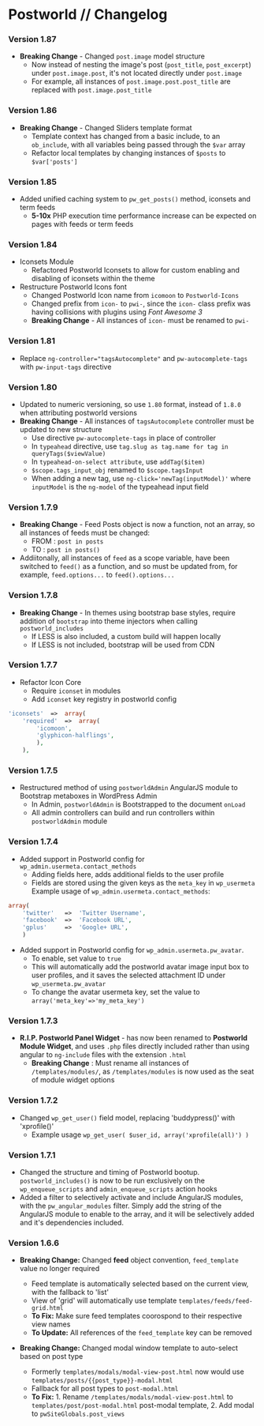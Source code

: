 # Postworld // Changelog

### Version 1.87
- __Breaking Change__ - Changed `post.image` model structure
    + Now instead of nesting the image's post (`post_title`, `post_excerpt`) under `post.image.post`, it's not located directly under `post.image`
    + For example, all instances of `post.image.post.post_title` are replaced with `post.image.post_title`

### Version 1.86
- __Breaking Change__ - Changed Sliders template format
    + Template context has changed from a basic include, to an `ob_include`, with all variables being passed through the `$var` array
    + Refactor local templates by changing instances of `$posts` to `$var['posts']` 

### Version 1.85
- Added unified caching system to `pw_get_posts()` method, iconsets and term feeds
    + __5-10x__ PHP execution time performance increase can be expected on pages with feeds or term feeds

### Version 1.84
- Iconsets Module
    + Refactored Postworld Iconsets to allow for custom enabling and disabling of iconsets within the theme
- Restructure Postworld Icons font
    + Changed Postworld Icon name from `icomoon` to `Postworld-Icons`
    + Changed prefix from `icon-` to `pwi-`, since the `icon-` class prefix was having collisions with plugins using *Font Awesome 3*
    + __Breaking Change__ - All instances of `icon-` must be renamed to `pwi-`

### Version 1.81
- Replace `ng-controller="tagsAutocomplete"` and `pw-autocomplete-tags` with `pw-input-tags` directive

### Version 1.80
- Updated to numeric versioning, so use `1.80` format, instead of `1.8.0` when attributing postworld versions
- __Breaking Change__ - All instances of `tagsAutocomplete` controller must be updated to new structure
    + Use directive `pw-autocomplete-tags` in place of controller
    + In `typeahead` directive, use `tag.slug as tag.name for tag in queryTags($viewValue)`
    + In `typeahead-on-select attribute`, use `addTag($item)`
    + `$scope.tags_input_obj` renamed to `$scope.tagsInput`
    + When adding a new tag, use `ng-click='newTag(inputModel)'` where `inputModel` is the `ng-model` of the typeahead input field

### Version 1.7.9
- __Breaking Change__ - Feed Posts object is now a function, not an array, so all instances of feeds must be changed:
    + FROM :  `post in posts`
    + TO :  `post in posts()`
- Addiitonally, all instances of `feed` as a scope variable, have been switched to `feed()` as a function, and so must be updated from, for example, `feed.options...` to `feed().options...`

### Version 1.7.8
- __Breaking Change__ - In themes using bootstrap base styles, require addition of `bootstrap` into theme injectors when calling `postworld_includes`
    + If LESS is also included, a custom build will happen locally
    + If LESS is not included, bootstrap will be used from CDN

### Version 1.7.7
- Refactor Icon Core
    + Require `iconset` in modules
    + Add `iconset` key registry in postworld config
```php
'iconsets'  =>  array(
    'required'  =>  array(
        'icomoon',
        'glyphicon-halflings',
        ),
    ),
```

### Version 1.7.5
- Restructured method of using `postworldAdmin` AngularJS module to Bootstrap metaboxes in WordPress Admin
    + In Admin, `postworldAdmin` is Bootstrapped to the document `onLoad`
    + All admin controllers can build and run controllers within `postworldAdmin` module

### Version 1.7.4
- Added support in Postworld config for `wp_admin.usermeta.contact_methods`
    + Adding fields here, adds additional fields to the user profile
    + Fields are stored using the given keys as the `meta_key` in `wp_usermeta`
Example usage of `wp_admin.usermeta.contact_methods`:
```php
array(
    'twitter'   =>  'Twitter Username',
    'facebook'  =>  'Facebook URL',
    'gplus'     =>  'Google+ URL',
    )
```

- Added support in Postworld config for `wp_admin.usermeta.pw_avatar`.
    + To enable, set value to `true`
    + This will automatically add the postworld avatar image input box to user profiles, and it saves the selected attachment ID under `wp_usermeta.pw_avatar`
    + To change the avatar usermeta key, set the value to `array('meta_key'=>'my_meta_key')`

### Version 1.7.3
- **R.I.P. Postworld Panel Widget** - has now been renamed to **Postworld Module Widget**, and uses `.php` files directly included rather than using angular to `ng-include` files with the extension `.html`
    + __Breaking Change__ : Must rename all instances of `/templates/modules/`, as `/templates/modules` is now used as the seat of module widget options

### Version 1.7.2
- Changed `wp_get_user()` field model, replacing 'buddypress()' with 'xprofile()'
    + Example usage `wp_get_user( $user_id, array('xprofile(all)') )`

### Version 1.7.1
- Changed the structure and timing of Postworld bootup. `postworld_includes()` is now to be run exclusively on the `wp_enqueue_scripts` and `admin_enqueue_scripts` action hooks
- Added a filter to selectively activate and include AngularJS modules, with the `pw_angular_modules` filter. Simply add the string of the AngularJS module to enable to the array, and it will be selectively added and it's dependencies included.

### Version 1.6.6
- __Breaking Change:__ Changed __feed__ object convention, `feed_template` value no longer required
    + Feed template is automatically selected based on the current view, with the fallback to 'list'
    + View of 'grid' will automatically use template `templates/feeds/feed-grid.html`
    + __To Fix:__ Make sure feed templates coorospond to their respective view names
    + __To Update:__ All references of the `feed_template` key can be removed

- __Breaking Change:__ Changed modal window template to auto-select based on post type
    + Formerly `templates/modals/modal-view-post.html` now would use `templates/posts/{{post_type}}-modal.html`
    + Fallback for all post types to `post-modal.html`
    + __To Fix:__ 1. Rename `/templates/modals/modal-view-post.html` to `templates/post/post-modal.html` post-modal template, 2. Add modal to `pwSiteGlobals.post_views`
